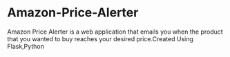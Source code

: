 # Amazon-Price-Alerter
Amazon Price Alerter is a web application that emails you when the product that you wanted to buy reaches your desired price.Created Using Flask,Python
